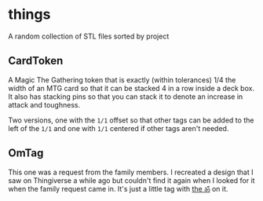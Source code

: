 # things

A random collection of STL files sorted by project

## CardToken

A Magic The Gathering token that is exactly (within tolerances) 1/4 the width of an MTG card so that it can be stacked 4 in a row inside a deck box. It also has stacking pins so that you can stack it to denote an increase in attack and toughness.

Two versions, one with the `1/1` offset so that other tags can be added to the left of the `1/1` and one with `1/1` centered if other tags aren't needed.

## OmTag

This one was a request from the family members. I recreated a design that I saw on Thingiverse a while ago but couldn't find it again when I looked for it when the family request came in. It's just a little tag with [the ॐ](https://en.wikipedia.org/wiki/Om) on it.
